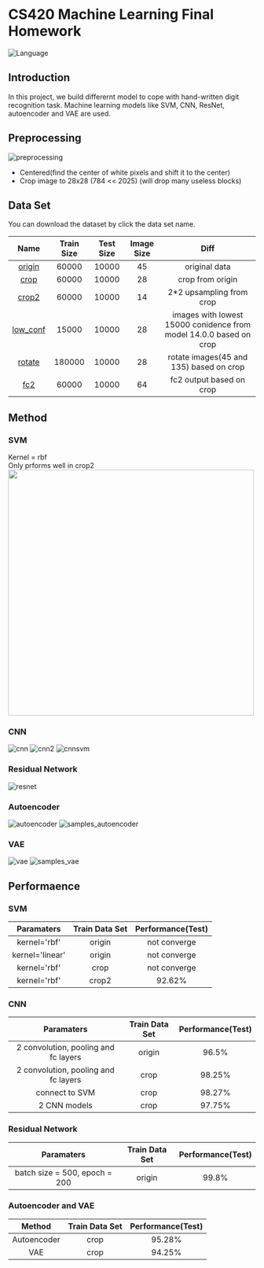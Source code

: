 # CS420 Machine Learning Final Homework
![Language](https://img.shields.io/badge/Language-Python3-blue.svg)
## Introduction
In this project, we build differernt model to cope with hand-written digit recognition task.  Machine learning models like SVM, CNN, ResNet, autoencoder and VAE are used.
## Preprocessing

![preprocessing](images/preprocessing.png)

- Centered(find the center of white pixels and shift it to the center)
- Crop image to 28x28 (784 << 2025) (will drop many useless blocks)

## Data Set
You can download the dataset by click the data set name.  

|Name                                       | Train Size| Test Size | Image Size| Diff|
|:--:                                           |:--:      |:--:            |:--:  |:--:|
|[origin](http://cmach.sjtu.edu.cn/course/cs420/projects/mnist.zip)| 60000| 10000| 45| original data|
|[crop](https://jbox.sjtu.edu.cn/l/XH2s6l)|60000|10000|28| crop from origin|
|[crop2](https://jbox.sjtu.edu.cn/l/5odWvO)|60000|10000|14|2\*2 upsampling from crop|
|[low_conf](https://jbox.sjtu.edu.cn/l/MoZdMp)|15000|10000|28|images with lowest 15000 conidence from model 14.0.0 based on crop|
|[rotate](https://jbox.sjtu.edu.cn/l/MoZdMW)|180000|10000|28|rotate images(45 and 135) based on crop|
|[fc2](https://jbox.sjtu.edu.cn/l/dn1hhw)|60000|10000|64|fc2 output based on crop|

## Method
### SVM
Kernel = rbf  
Only prforms well in crop2  
<img src="images/svm.png" width="500" />
### CNN
![cnn](images/cnn.png)
![cnn2](images/cnn2.png)
![cnnsvm](images/cnnsvm.png)
### Residual Network
![resnet](images/ResNet.png)
### Autoencoder
![autoencoder](images/autoencoder.png)
![samples_autoencoder](images/samples_autoencoder.png)
### VAE
![vae](images/vae.png)
![samples_vae](images/samples_vae.png)
## Performaence
### SVM
|Paramaters| Train Data Set | Performance(Test)|
|:--:      |:--:            |:--:              |
|kernel='rbf'| origin| not converge|
|kernel='linear'| origin| not converge|
|kernel='rbf'| crop| not converge|
|kernel='rbf'| crop2| 92.62%|

### CNN
|Paramaters| Train Data Set | Performance(Test)|
|:--:      |:--:            |:--:              |
|2 convolution, pooling and fc layers| origin| 96.5%|
|2 convolution, pooling and fc layers| crop| 98.25%|
|connect to  SVM| crop| 98.27%|
|2 CNN models| crop| 97.75%|

### Residual Network
|Paramaters| Train Data Set | Performance(Test)|
|:--:      |:--:            |:--:              |
|batch size = 500, epoch = 200| origin| 99.8%|

### Autoencoder and VAE
|Method| Train Data Set | Performance(Test)|
|:--:      |:--:            |:--:              |
|Autoencoder| crop| 95.28%|
|VAE| crop| 94.25%|
